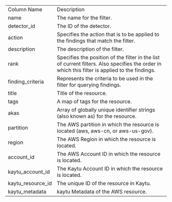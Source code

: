 <table>
	<tr><td>Column Name</td><td>Description</td></tr>
	<tr><td>name</td><td>The name for the filter.</td></tr>
	<tr><td>detector_id</td><td>The ID of the detector.</td></tr>
	<tr><td>action</td><td>Specifies the action that is to be applied to the findings that match the filter.</td></tr>
	<tr><td>description</td><td>The description of the filter.</td></tr>
	<tr><td>rank</td><td>Specifies the position of the filter in the list of current filters. Also specifies the order in which this filter is applied to the findings.</td></tr>
	<tr><td>finding_criteria</td><td>Represents the criteria to be used in the filter for querying findings.</td></tr>
	<tr><td>title</td><td>Title of the resource.</td></tr>
	<tr><td>tags</td><td>A map of tags for the resource.</td></tr>
	<tr><td>akas</td><td>Array of globally unique identifier strings (also known as) for the resource.</td></tr>
	<tr><td>partition</td><td>The AWS partition in which the resource is located (aws, aws-cn, or aws-us-gov).</td></tr>
	<tr><td>region</td><td>The AWS Region in which the resource is located.</td></tr>
	<tr><td>account_id</td><td>The AWS Account ID in which the resource is located.</td></tr>
	<tr><td>kaytu_account_id</td><td>The Kaytu Account ID in which the resource is located.</td></tr>
	<tr><td>kaytu_resource_id</td><td>The unique ID of the resource in Kaytu.</td></tr>
	<tr><td>kaytu_metadata</td><td>kaytu Metadata of the AWS resource.</td></tr>
</table>